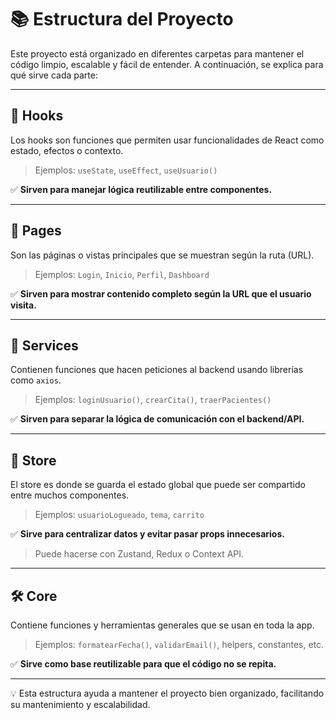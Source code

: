 # 📚 Estructura del Proyecto

Este proyecto está organizado en diferentes carpetas para mantener el código limpio, escalable y fácil de entender. A continuación, se explica para qué sirve cada parte:

---

## 🧩 Hooks

Los hooks son funciones que permiten usar funcionalidades de React como estado, efectos o contexto.

> Ejemplos: `useState`, `useEffect`, `useUsuario()`

✅ **Sirven para manejar lógica reutilizable entre componentes.**

---

## 📄 Pages

Son las páginas o vistas principales que se muestran según la ruta (URL).

> Ejemplos: `Login`, `Inicio`, `Perfil`, `Dashboard`

✅ **Sirven para mostrar contenido completo según la URL que el usuario visita.**

---

## 🔧 Services

Contienen funciones que hacen peticiones al backend usando librerías como `axios`.

> Ejemplos: `loginUsuario()`, `crearCita()`, `traerPacientes()`

✅ **Sirven para separar la lógica de comunicación con el backend/API.**

---

## 🧠 Store

El store es donde se guarda el estado global que puede ser compartido entre muchos componentes.

> Ejemplos: `usuarioLogueado`, `tema`, `carrito`

✅ **Sirve para centralizar datos y evitar pasar props innecesarios.**

> Puede hacerse con Zustand, Redux o Context API.

---

## 🛠️ Core

Contiene funciones y herramientas generales que se usan en toda la app.

> Ejemplos: `formatearFecha()`, `validarEmail()`, helpers, constantes, etc.

✅ **Sirve como base reutilizable para que el código no se repita.**

---

💡 Esta estructura ayuda a mantener el proyecto bien organizado, facilitando su mantenimiento y escalabilidad.
